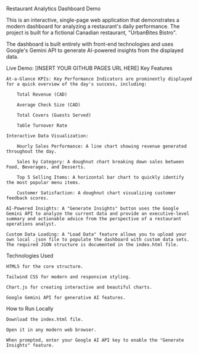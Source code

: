 Restaurant Analytics Dashboard Demo

This is an interactive, single-page web application that demonstrates a modern dashboard for analyzing a restaurant's daily performance. The project is built for a fictional Canadian restaurant, "UrbanBites Bistro".

The dashboard is built entirely with front-end technologies and uses Google's Gemini API to generate AI-powered insights from the displayed data.

Live Demo: [INSERT YOUR GITHUB PAGES URL HERE]
Key Features

    At-a-Glance KPIs: Key Performance Indicators are prominently displayed for a quick overview of the day's success, including:

        Total Revenue (CAD)

        Average Check Size (CAD)

        Total Covers (Guests Served)

        Table Turnover Rate

    Interactive Data Visualization:

        Hourly Sales Performance: A line chart showing revenue generated throughout the day.

        Sales by Category: A doughnut chart breaking down sales between Food, Beverages, and Desserts.

        Top 5 Selling Items: A horizontal bar chart to quickly identify the most popular menu items.

        Customer Satisfaction: A doughnut chart visualizing customer feedback scores.

    AI-Powered Insights: A "Generate Insights" button uses the Google Gemini API to analyze the current data and provide an executive-level summary and actionable advice from the perspective of a restaurant operations analyst.

    Custom Data Loading: A "Load Data" feature allows you to upload your own local .json file to populate the dashboard with custom data sets. The required JSON structure is documented in the index.html file.

Technologies Used

    HTML5 for the core structure.

    Tailwind CSS for modern and responsive styling.

    Chart.js for creating interactive and beautiful charts.

    Google Gemini API for generative AI features.

How to Run Locally

    Download the index.html file.

    Open it in any modern web browser.

    When prompted, enter your Google AI API key to enable the "Generate Insights" feature.
